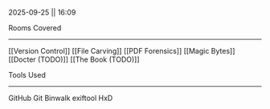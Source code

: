 2025-09-25 || 16:09

Rooms Covered
***
[[Version Control]]
[[File Carving]]
[[PDF Forensics]]
[[Magic Bytes]]
[[Docter (TODO)]]
[[The Book (TODO)]]

Tools Used
***
GitHub
Git
Binwalk
exiftool
HxD